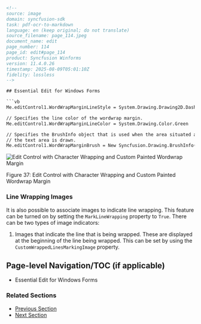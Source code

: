 ```html
<!--
source: image
domain: syncfusion-sdk
task: pdf-ocr-to-markdown
language: en (keep original; do not translate)
source_filename: page_114.jpeg
document_name: edit
page_number: 114
page_id: edit#page_114
product: Syncfusion Winforms
version: 11.4.0.26
timestamp: 2025-08-09T05:01:10Z
fidelity: lossless
-->

## Essential Edit for Windows Forms

```vb
Me.editControl1.WordWrapMarginLineStyle = System.Drawing.Drawing2D.DashStyle.Dash

// Specifies the line color of the wordwrap margin.
Me.editControl1.WordWrapMarginLineColor = System.Drawing.Color.Green

// Specifies the BrushInfo object that is used when the area situated after
// the text area is drawn.
Me.editControl1.WordWrapMarginBrush = New Syncfusion.Drawing.BrushInfo(Syncfusion.Drawing.GradientStyle.Horizontal, System.Drawing.Color.White, System.Drawing.Color.LightSalmon)
```

![Edit Control with Character Wrapping and Custom Painted Wordwrap Margin](image1.png)

Figure 37: Edit Control with Character Wrapping and Custom Painted Wordwrap Margin

### Line Wrapping Images

It is also possible to associate images to indicate line wrapping. This feature can be turned on by setting the `MarkLineWrapping` property to `True`. There can be two types of image indicators:

1. Images that indicate the line that is being wrapped. These are displayed at the beginning of the line being wrapped. This can be set by using the `CustomWrappedLinesMarkingImage` property.

## Page-level Navigation/TOC (if applicable)

- Essential Edit for Windows Forms

### Related Sections

- [Previous Section](#)
- [Next Section](#)

<!-- tags: [Syncfusion Winforms, WordWrap, LineWrapping, EditControl, LineStyling] keywords: [wordwrap margin, gradient style, brush info, line indication, image association, custom painting, wrapped lines] -->
```